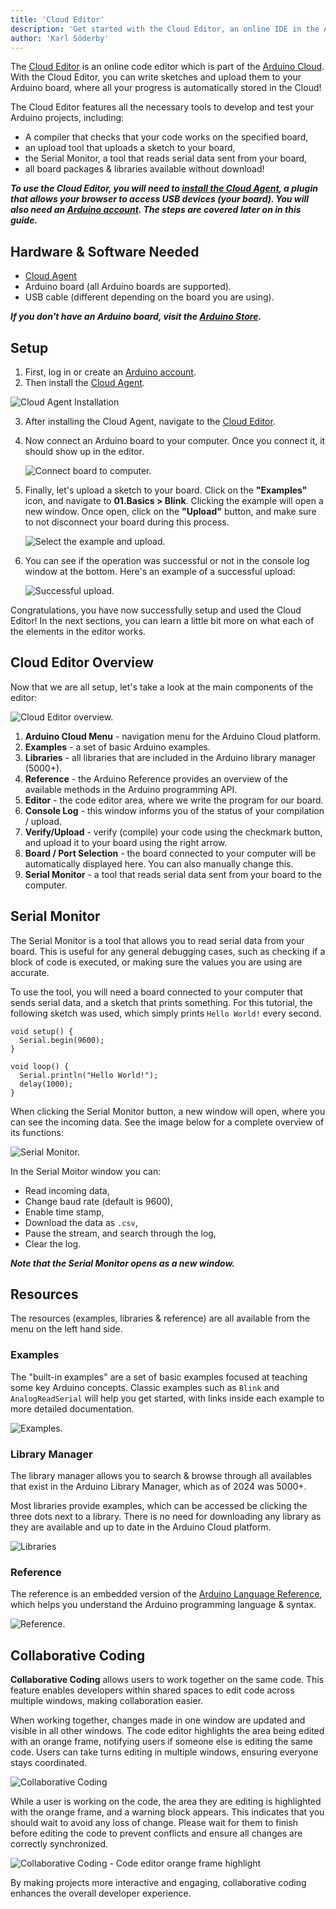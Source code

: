```yaml
---
title: 'Cloud Editor'
description: 'Get started with the Cloud Editor, an online IDE in the Arduino Cloud.'
author: 'Karl Söderby'
---
```


The [Cloud Editor](https://app.arduino.cc/sketches/) is an online code editor which is part of the [Arduino Cloud](https://app.arduino.cc/). With the Cloud Editor, you can write sketches and upload them to your Arduino board, where all your progress is automatically stored in the Cloud!

The Cloud Editor features all the necessary tools to develop and test your Arduino projects, including:
- A compiler that checks that your code works on the specified board,
- an upload tool that uploads a sketch to your board,
- the Serial Monitor, a tool that reads serial data sent from your board,
- all board packages & libraries available without download!

***To use the Cloud Editor, you will need to [install the Cloud Agent](https://create.arduino.cc/getting-started/plugin/welcome), a plugin that allows your browser to access USB devices (your board). You will also need an [Arduino account](https://app.arduino.cc/). The steps are covered later on in this guide.***

## Hardware & Software Needed

- [Cloud Agent](https://create.arduino.cc/getting-started/plugin/welcome)
- Arduino board (all Arduino boards are supported).
- USB cable (different depending on the board you are using).

***If you don't have an Arduino board, visit the [Arduino Store](https://store.arduino.cc/).***

## Setup

1. First, log in or create an [Arduino account](https://app.arduino.cc/).
2. Then install the [Cloud Agent](https://create.arduino.cc/getting-started/plugin/welcome).

![Cloud Agent Installation](./assets/agentinstallation.png)

3. After installing the Cloud Agent, navigate to the [Cloud Editor](https://app.arduino.cc/sketches/).
4. Now connect an Arduino board to your computer. Once you connect it, it should show up in the editor.

    ![Connect board to computer.](assets/board-connected.png)

5. Finally, let's upload a sketch to your board. Click on the **"Examples"** icon, and navigate to **01.Basics > Blink**. Clicking the example will open a new window. Once open, click on the **"Upload"** button, and make sure to not disconnect your board during this process.

    ![Select the example and upload.](assets/blink.png)

6. You can see if the operation was successful or not in the console log window at the bottom. Here's an example of a successful upload:

    ![Successful upload.](assets/success-upload.png)

Congratulations, you have now successfully setup and used the Cloud Editor! In the next sections, you can learn a little bit more on what each of the elements in the editor works.

## Cloud Editor Overview

Now that we are all setup, let's take a look at the main components of the editor:

![Cloud Editor overview.](assets/editor-overview.png)

1. **Arduino Cloud Menu** - navigation menu for the Arduino Cloud platform.
2. **Examples** -  a set of basic Arduino examples.
3. **Libraries** - all libraries that are included in the Arduino library manager (5000+).
4. **Reference** - the Arduino Reference provides an overview of the available methods in the Arduino programming API.
5. **Editor** - the code editor area, where we write the program for our board.
6. **Console Log** - this window informs you of the status of your compilation / upload. 
7. **Verify/Upload** - verify (compile) your code using the checkmark button, and upload it to your board using the right arrow. 
8. **Board / Port Selection** - the board connected to your computer will be automatically displayed here. You can also manually change this.
9. **Serial Monitor** - a tool that reads serial data sent from your board to the computer. 

## Serial Monitor

The Serial Monitor is a tool that allows you to read serial data from your board. This is useful for any general debugging cases, such as checking if a block of code is executed, or making sure the values you are using are accurate.

To use the tool, you will need a board connected to your computer that sends serial data, and a sketch that prints something. For this tutorial, the following sketch was used, which simply prints `Hello World!` every second.

```arduino
void setup() {
  Serial.begin(9600);
}

void loop() {
  Serial.println("Hello World!");
  delay(1000);
}
```

When clicking the Serial Monitor button, a new window will open, where you can see the incoming data. See the image below for a complete overview of its functions:

![Serial Monitor.](assets/serial.png)

In the Serial Moitor window you can:
- Read incoming data,
- Change baud rate (default is 9600),
- Enable time stamp,
- Download the data as `.csv`,
- Pause the stream, and search through the log,
- Clear the log.

***Note that the Serial Monitor opens as a new window.***

## Resources

The resources (examples, libraries & reference) are all available from the menu on the left hand side. 

### Examples

The "built-in examples" are a set of basic examples focused at teaching some key Arduino concepts. Classic examples such as `Blink` and `AnalogReadSerial` will help you get started, with links inside each example to more detailed documentation.

![Examples.](assets/examples.png)

### Library Manager

The library manager allows you to search & browse through all availables that exist in the Arduino Library Manager, which as of 2024 was 5000+.

Most libraries provide examples, which can be accessed be clicking the three dots next to a library. There is no need for downloading any library as they are available and up to date in the Arduino Cloud platform.

![Libraries](assets/libraries.png)

### Reference

The reference is an embedded version of the [Arduino Language Reference](https://www.arduino.cc/reference/en/), which helps you understand the Arduino programming language & syntax.

![Reference.](assets/reference.png)

## Collaborative Coding

**Collaborative Coding** allows users to work together on the same code. This feature enables developers within shared spaces to edit code across multiple windows, making collaboration easier.

When working together, changes made in one window are updated and visible in all other windows. The code editor highlights the area being edited with an orange frame, notifying users if someone else is editing the same code. Users can take turns editing in multiple windows, ensuring everyone stays coordinated.

![Collaborative Coding](assets/collab-code-multiple.gif)

While a user is working on the code, the area they are editing is highlighted with the orange frame, and a warning block appears. This indicates that you should wait to avoid any loss of change. Please wait for them to finish before editing the code to prevent conflicts and ensure all changes are correctly synchronized.

![Collaborative Coding - Code editor orange frame highlight](assets/collab-code-orange-frame.png)

By making projects more interactive and engaging, collaborative coding enhances the overall developer experience.